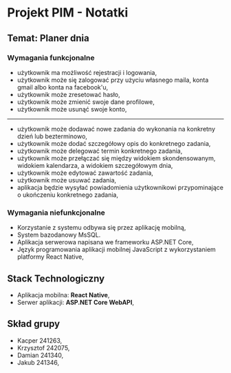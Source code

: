 # Projekt PIM - Notatki

## Temat: Planer dnia

### Wymagania funkcjonalne
- użytkownik ma możliwość rejestracji i logowania,
- użytkownik może się zalogować przy użyciu własnego maila, konta gmail albo konta na facebook'u,
- użytkownik może zresetować hasło,
- użytkownik może zmienić swoje dane profilowe,
- użytkownik może usunąć swoje konto,
___
- użytkownik może dodawać nowe zadania do wykonania na konkretny dzień lub bezterminowo,
- użytkownik może dodać szczegółowy opis do konkretnego zadania,
- użytkownik może delegować termin konkretnego zadania,
- użytkownik może przełączać się między widokiem skondensowanym, widokiem kalendarza, a widokiem szczegółowym dnia,
- użytkownik może edytować zawartość zadania,
- użytkownik może usuwać zadania,
- aplikacja będzie wysyłać powiadomienia użytkownikowi przypominające o ukończeniu konkretnego zadania,

### Wymagania niefunkcjonalne
- Korzystanie z systemu odbywa się przez aplikację mobilną,
- System bazodanowy MsSQL.
- Aplikacja serwerowa napisana we frameworku ASP.NET Core,
- Język programowania aplikacji mobilnej JavaScript z wykorzystaniem platformy React Native,

## Stack Technologiczny
 - Aplikacja mobilna: **React Native**,
 - Serwer aplikacji: **ASP.NET Core WebAPI**,

## Skład grupy
- Kacper 241263, 
- Krzysztof 242075,
- Damian 241340, 
- Jakub 241346,
